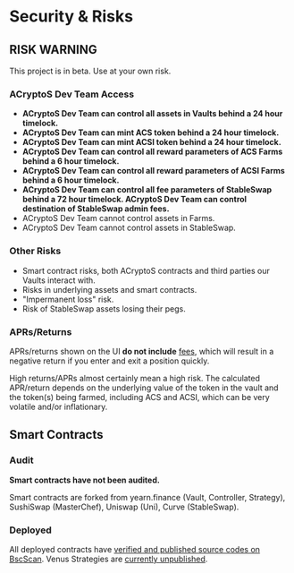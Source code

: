 # Security & Risks

## RISK WARNING

This project is in beta. Use at your own risk.

### ACryptoS Dev Team Access

* **ACryptoS Dev Team can control all assets in Vaults behind a 24 hour timelock.**
* **ACryptoS Dev Team can mint ACS token behind a 24 hour timelock.**
* **ACryptoS Dev Team can mint ACSI token behind a 24 hour timelock.**
* **ACryptoS Dev Team can control all reward parameters of ACS Farms behind a 6 hour timelock.**
* **ACryptoS Dev Team can control all reward parameters of ACSI Farms behind a 6 hour timelock.**
* **ACryptoS Dev Team can control all fee parameters of StableSwap behind a 72 hour timelock. ACryptoS Dev Team can control destination of StableSwap admin fees.**
* ACryptoS Dev Team cannot control assets in Farms.
* ACryptoS Dev Team cannot control assets in StableSwap.

### Other Risks

* Smart contract risks, both ACryptoS contracts and third parties our Vaults interact with.
* Risks in underlying assets and smart contracts.
* "Impermanent loss" risk.
* Risk of StableSwap assets losing their pegs.

### APRs/Returns

APRs/returns shown on the UI **do not include** [fees](fees.md), which will result in a negative return if you enter and exit a position quickly.

High returns/APRs almost certainly mean a high risk. The calculated APR/return depends on the underlying value of the token in the vault and the token\(s\) being farmed, including ACS and ACSI, which can be very volatile and/or inflationary.

## Smart Contracts

### Audit

**Smart contracts have not been audited.**

Smart contracts are forked from yearn.finance \(Vault, Controller, Strategy\), SushiSwap \(MasterChef\), Uniswap \(Uni\), Curve \(StableSwap\).

### Deployed

All deployed contracts have [verified and published source codes on BscScan](https://app.acryptos.com/contracts/). Venus Strategies are [currently unpublished](https://acryptos.medium.com/acryptos-dao-vote-should-we-publish-the-source-code-of-our-venus-vaults-strategies-8e744daf64c2).

